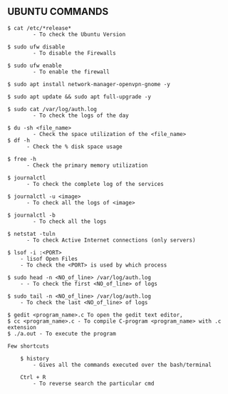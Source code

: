 ## UBUNTU COMMANDS

    $ cat /etc/*release* 
            - To check the Ubuntu Version
  
    $ sudo ufw disable 
            - To disable the Firewalls
  
    $ sudo ufw enable 
            - To enable the firewall
  
    $ sudo apt install network-manager-openvpn-gnome -y
  
    $ sudo apt update && sudo apt full-upgrade -y 

    $ sudo cat /var/log/auth.log
            - To check the logs of the day
    
    $ du -sh <file_name> 
            - Check the space utilization of the <file_name>
    $ df -h
          - Check the % disk space usage

    $ free -h
          - Check the primary memory utilization
          
    $ journalctl
          - To check the complete log of the services

    $ journalctl -u <image>
          - To check all the logs of <image>

    $ journalctl -b
            - To check all the logs

    $ netstat -tuln
          - To check Active Internet connections (only servers)

    $ lsof -i :<PORT>
        - lisof Open Files
        - To check the <PORT> is used by which process

    $ sudo head -n <NO_of_line> /var/log/auth.log
        - - To check the first <NO_of_line> of logs

    $ sudo tail -n <NO_of_line> /var/log/auth.log
        - To check the last <NO_of_line> of logs
        
    
    
```
$ gedit <program_name>.c To open the gedit text editor,
$ cc <program_name>.c - To compile C-program <program_name> with .c extension
$ ./a.out - To execute the program
```
```
Few shortcuts

    $ history
        - Gives all the commands executed over the bash/terminal

    Ctrl + R
        - To reverse search the particular cmd
```














